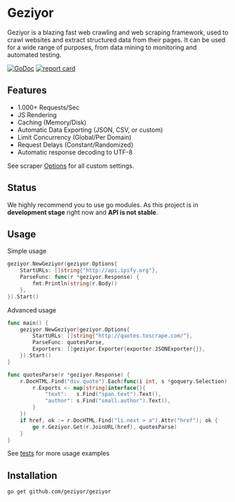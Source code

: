 # Geziyor
Geziyor is a blazing fast web crawling and web scraping framework, used to crawl websites and extract structured data from their pages. It can be used for a wide range of purposes, from data mining to monitoring and automated testing.   

[![GoDoc](https://godoc.org/github.com/geziyor/geziyor?status.svg)](https://godoc.org/github.com/geziyor/geziyor)
[![report card](https://goreportcard.com/badge/github.com/geziyor/geziyor)](http://goreportcard.com/report/geziyor/geziyor)

## Features
- 1.000+ Requests/Sec
- JS Rendering
- Caching (Memory/Disk)
- Automatic Data Exporting (JSON, CSV, or custom)
- Limit Concurrency (Global/Per Domain)
- Request Delays (Constant/Randomized)
- Automatic response decoding to UTF-8

See scraper [Options](https://godoc.org/github.com/geziyor/geziyor#Options) for all custom settings. 

## Status
We highly recommend you to use go modules. As this project is in **development stage** right now and **API is not stable**.

## Usage
Simple usage 

```go
geziyor.NewGeziyor(geziyor.Options{
    StartURLs: []string{"http://api.ipify.org"},
    ParseFunc: func(r *geziyor.Response) {
        fmt.Println(string(r.Body))
    },
}).Start()
```

Advanced usage

```go
func main() {
	geziyor.NewGeziyor(geziyor.Options{
		StartURLs: []string{"http://quotes.toscrape.com/"},
		ParseFunc: quotesParse,
		Exporters: []geziyor.Exporter{exporter.JSONExporter{}},
	}).Start()
}

func quotesParse(r *geziyor.Response) {
	r.DocHTML.Find("div.quote").Each(func(i int, s *goquery.Selection) {
		r.Exports <- map[string]interface{}{
			"text":   s.Find("span.text").Text(),
			"author": s.Find("small.author").Text(),
		}
	})
	if href, ok := r.DocHTML.Find("li.next > a").Attr("href"); ok {
		go r.Geziyor.Get(r.JoinURL(href), quotesParse)
	}
}
```

See [tests](https://github.com/geziyor/geziyor/blob/master/geziyor_test.go) for more usage examples

## Installation

    go get github.com/geziyor/geziyor

